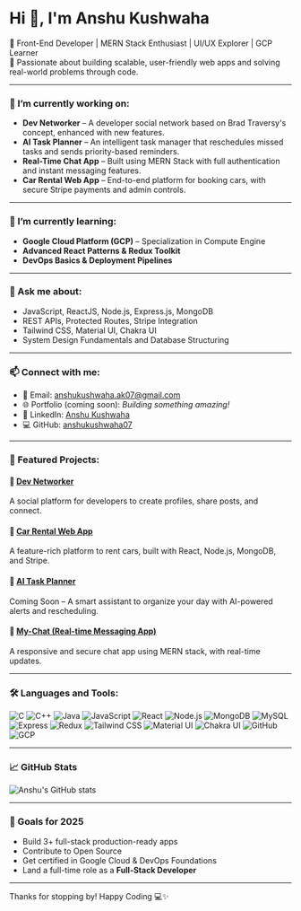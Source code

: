 # Hi 👋, I'm Anshu Kushwaha

🚀 Front-End Developer | MERN Stack Enthusiast | UI/UX Explorer | GCP Learner     
🌟 Passionate about building scalable, user-friendly web apps and solving real-world problems through code.

---

### 🔭 I’m currently working on:

- **Dev Networker** – A developer social network based on Brad Traversy's concept, enhanced with new features.  
- **AI Task Planner** – An intelligent task manager that reschedules missed tasks and sends priority-based reminders.  
- **Real-Time Chat App** – Built using MERN Stack with full authentication and instant messaging features.  
- **Car Rental Web App** – End-to-end platform for booking cars, with secure Stripe payments and admin controls.

---

### 🌱 I’m currently learning:

- **Google Cloud Platform (GCP)** – Specialization in Compute Engine  
- **Advanced React Patterns & Redux Toolkit**  
- **DevOps Basics & Deployment Pipelines**

---

### 💬 Ask me about:

- JavaScript, ReactJS, Node.js, Express.js, MongoDB  
- REST APIs, Protected Routes, Stripe Integration  
- Tailwind CSS, Material UI, Chakra UI  
- System Design Fundamentals and Database Structuring

---

### 📫 Connect with me:

- 📧 Email: anshukushwaha.ak07@gmail.com  
- 🌐 Portfolio (coming soon): *Building something amazing!*  
- 💼 LinkedIn: [Anshu Kushwaha](https://www.linkedin.com/in/anshu-kushwaha-0a0655265/)  
- 💻 GitHub: [anshukushwaha07](https://github.com/anshukushwaha07)

---

### 🚀 Featured Projects:

#### 🔗 [Dev Networker](https://github.com/anshukushwaha07/Dev-Networker)
A social platform for developers to create profiles, share posts, and connect.

#### 🔗 [Car Rental Web App](https://github.com/anshukushwaha07/Car-Rent)
A feature-rich platform to rent cars, built with React, Node.js, MongoDB, and Stripe.

#### 🔗 [AI Task Planner](#)
Coming Soon – A smart assistant to organize your day with AI-powered alerts and rescheduling.

#### 🔗 [My-Chat (Real-time Messaging App)](https://github.com/anshukushwaha07/My-Chat)
A responsive and secure chat app using MERN stack, with real-time updates.

---

### 🛠️ Languages and Tools:

![C](https://img.shields.io/badge/-C-00599C?style=flat-square&logo=c)
![C++](https://img.shields.io/badge/-C++-00599C?style=flat-square&logo=c%2B%2B)
![Java](https://img.shields.io/badge/-Java-007396?style=flat-square&logo=java)
![JavaScript](https://img.shields.io/badge/-JavaScript-F7DF1E?style=flat-square&logo=javascript&logoColor=black)
![React](https://img.shields.io/badge/-React-61DAFB?style=flat-square&logo=react)
![Node.js](https://img.shields.io/badge/-Node.js-339933?style=flat-square&logo=node.js)
![MongoDB](https://img.shields.io/badge/-MongoDB-47A248?style=flat-square&logo=mongodb)
![MySQL](https://img.shields.io/badge/-MySQL-4479A1?style=flat-square&logo=mysql)
![Express](https://img.shields.io/badge/-Express-000000?style=flat-square&logo=express)
![Redux](https://img.shields.io/badge/-Redux-764ABC?style=flat-square&logo=redux)
![Tailwind CSS](https://img.shields.io/badge/-Tailwind%20CSS-38B2AC?style=flat-square&logo=tailwind-css)
![Material UI](https://img.shields.io/badge/-MUI-007FFF?style=flat-square&logo=mui)
![Chakra UI](https://img.shields.io/badge/-Chakra%20UI-319795?style=flat-square&logo=chakra-ui)
![GitHub](https://img.shields.io/badge/-GitHub-181717?style=flat-square&logo=github)
![GCP](https://img.shields.io/badge/-Google%20Cloud-4285F4?style=flat-square&logo=google-cloud)

---

### 📈 GitHub Stats

![Anshu's GitHub stats](https://github-readme-stats.vercel.app/api?username=anshukushwaha07&show_icons=true&theme=radical)

---

### 🎯 Goals for 2025

- Build 3+ full-stack production-ready apps  
- Contribute to Open Source  
- Get certified in Google Cloud & DevOps Foundations  
- Land a full-time role as a **Full-Stack Developer**

---

Thanks for stopping by! Happy Coding 💻✨
